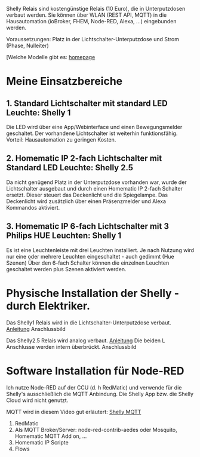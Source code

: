 Shelly Relais sind kostengünstige Relais (10 Euro), die in Unterputzdosen verbaut werden. 
Sie können über WLAN (REST API, MQTT) in die Hausautomation (ioBroker, FHEM, Node-RED, Alexa, ...) eingebunden werden.

Voraussetzungen: Platz in der Lichtschalter-Unterputzdose und Strom (Phase, Nulleiter)

[Welche Modelle gibt es: [homepage](https://shelly.cloud/)

# Meine Einsatzbereiche

## 1. Standard Lichtschalter mit standard LED Leuchte: Shelly 1
Die LED wird über eine App/Webinterface und einen Bewegungsmelder geschaltet. Der vorhandene Lichtschalter ist weiterhin funktionsfähig.
Vorteil: Hausautomation zu geringen Kosten.

## 2. Homematic IP 2-fach Lichtschalter mit Standard LED Leuchte: Shelly 2.5
Da nicht genügend Platz in der Unterputzdose vorhanden war, wurde der Lichtschalter ausgebaut und durch einen Homematic IP 2-fach Schalter ersetzt. 
Dieser steuert das Deckenlicht und die Spiegelampe. Das Deckenlicht wird zusätzlich über einen Präsenzmelder und Alexa Kommandos aktiviert.

## 3. Homematic IP 6-fach Lichtschalter mit 3 Philips HUE Leuchten: Shelly 1 
Es ist eine Leuchtenleiste mit drei Leuchten installiert. Je nach Nutzung wird nur eine oder mehrere Leuchten eingeschaltet - auch gedimmt (Hue Szenen)
Über den 6-fach Schalter können die einzelnen Leuchten geschaltet werden plus Szenen aktiviert werden. 


# Physische Installation der Shelly - durch Elektriker.
Das Shelly1 Relais wird in die Lichtschalter-Unterputzdose verbaut. [Anleitung](https://www.youtube.com/watch?v=N25PJ8uLceg)
Anschlussbild

Das Shelly2.5 Relais wird analog verbaut. [Anleitung](https://www.youtube.com/watch?v=_DEqoUHP0IM)
Die beiden L Anschlusse werden intern überbrückt. 
Anschlussbild

# Software Installation für Node-RED
Ich nutze Node-RED auf der CCU (d. h RedMatic) und verwende für die Shelly's ausschließlich die MQTT Anbindung. Die Shelly App bzw. die Shelly Cloud wird nicht genutzt. 

MQTT wird in diesem Video gut erläutert: [Shelly MQTT](https://www.youtube.com/watch?v=KQA70lZCccI)

1. RedMatic
2. Als MQTT Broker/Server: node-red-contrib-aedes oder Mosquito, Homematic MQTT Add on, ... 
3. Homematic IP Scripte
4. Flows